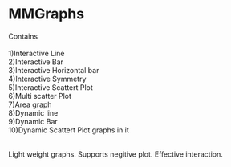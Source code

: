 # MMGraphs
Contains<br />
<br /> 1)Interactive Line
<br /> 2)Interactive Bar
<br /> 3)Interactive Horizontal bar
<br /> 4)Interactive Symmetry
<br /> 5)Interactive Scattert Plot
<br /> 6)Multi scatter Plot
<br /> 7)Area graph
<br /> 8)Dynamic line
<br /> 9)Dynamic Bar
<br /> 10)Dynamic Scattert Plot graphs in it
  
<br />  Light weight graphs. Supports negitive plot. Effective interaction.
